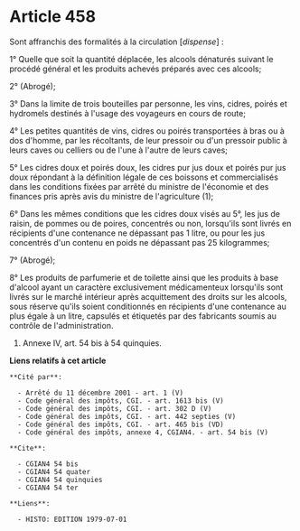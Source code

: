 # Article 458

Sont affranchis des formalités à la circulation [*dispense*] :

1° Quelle que soit la quantité déplacée, les alcools dénaturés suivant le procédé général et les produits achevés préparés
avec ces alcools;

2° (Abrogé);

3° Dans la limite de trois bouteilles par personne, les vins, cidres, poirés et hydromels destinés à l'usage des voyageurs en
cours de route;

4° Les petites quantités de vins, cidres ou poirés transportées à bras ou à dos d'homme, par les récoltants, de leur pressoir
ou d'un pressoir public à leurs caves ou celliers ou de l'une à l'autre de leurs caves;

5° Les cidres doux et poirés doux, les cidres pur jus doux et poirés pur jus doux répondant à la définition légale de ces
boissons et commercialisés dans les conditions fixées par arrêté du ministre de l'économie et des finances pris après avis du
ministre de l'agriculture (1);

6° Dans les mêmes conditions que les cidres doux visés au 5°, les jus de raisin, de pommes ou de poires, concentrés ou non,
lorsqu'ils sont livrés en récipients d'une contenance ne dépassant pas 1 litre, ou pour les jus concentrés d'un contenu en
poids ne dépassant pas 25 kilogrammes;

7° (Abrogé);

8° Les produits de parfumerie et de toilette ainsi que les produits à base d'alcool ayant un caractère exclusivement
médicamenteux lorsqu'ils sont livrés sur le marché intérieur après acquittement des droits sur les alcools, sous réserve
qu'ils soient conditionnés en récipients d'une contenance au plus égale à un litre, capsulés et étiquetés par des fabricants
soumis au contrôle de l'administration.

1)  Annexe IV, art. 54 bis à 54 quinquies.

**Liens relatifs à cet article**

	**Cité par**:

	  - Arrêté du 11 décembre 2001 - art. 1 (V)
	  - Code général des impôts, CGI. - art. 1613 bis (V)
	  - Code général des impôts, CGI. - art. 302 D (V)
	  - Code général des impôts, CGI. - art. 442 septies (V)
	  - Code général des impôts, CGI. - art. 465 bis (VD)
	  - Code général des impôts, annexe 4, CGIAN4. - art. 54 bis (V)

	**Cite**:

	  - CGIAN4 54 bis
	  - CGIAN4 54 quater
	  - CGIAN4 54 quinquies
	  - CGIAN4 54 ter

	**Liens**:

	  - HISTO: EDITION 1979-07-01
